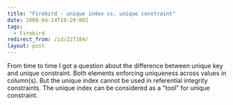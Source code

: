 ```yaml
---
title: "Firebird - unique index vs. unique constraint"
date: 2008-04-14T19:29:00Z
tags:
  - Firebird
redirect_from: /id/227384/
layout: post
---
```

From time to time I got a question about the difference between unique key and unique constraint. Both elements enforcing uniqueness across values in column(s). But the unique index cannot be used in referential integrity constraints. The unique index can be considered as a "tool" for unique constraint.